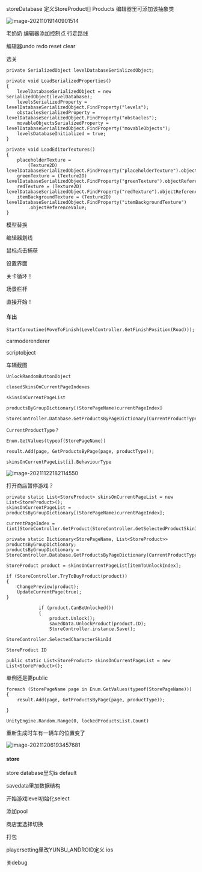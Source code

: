 storeDatabase 定义StoreProduct[] Products 编辑器里可添加该抽象类

![image-20211019140901514](C:\Users\xian\AppData\Roaming\Typora\typora-user-images\image-20211019140901514.png)

老奶奶 编辑器添加控制点 行走路线

编辑器undo redo reset clear

选关

```
private SerializedObject levelDatabaseSerializedObject;
```

```
private void LoadSerializedProperties()
{
    levelDatabaseSerializedObject = new SerializedObject(levelDatabase);
    levelsSerializedProperty = levelDatabaseSerializedObject.FindProperty("levels");
    obstaclesSerializedProperty = levelDatabaseSerializedObject.FindProperty("obstacles");
    movableObjectsSerializedProperty = levelDatabaseSerializedObject.FindProperty("movableObjects");
    levelsDatabaseInitialized = true;
}
```

```
private void LoadEditorTextures()
{
    placeholderTexture =
        (Texture2D) levelDatabaseSerializedObject.FindProperty("placeholderTexture").objectReferenceValue;
    greenTexture = (Texture2D) levelDatabaseSerializedObject.FindProperty("greenTexture").objectReferenceValue;
    redTexture = (Texture2D) levelDatabaseSerializedObject.FindProperty("redTexture").objectReferenceValue;
    itemBackgroundTexture = (Texture2D) levelDatabaseSerializedObject.FindProperty("itemBackgroundTexture")
        .objectReferenceValue;
}
```





模型替换





编辑器划线

鼠标点击捕获

设置界面

关卡循环！

场景栏杆

直接开始！



#### 车出

```
StartCoroutine(MoveToFinish(LevelController.GetFinishPosition(Road)));
```









carmoderenderer

scriptobject

车辆截图





```
UnlockRandomButtonObject
```

```
closedSkinsOnCurrentPageIndexes
```

```
skinsOnCurrentPageList
```

```
productsByGroupDictionary[(StorePageName)currentPageIndex]
```

```
StoreController.Database.GetProductsByPageDictionary(CurrentProductType);
```

```？
CurrentProductType？
```

```
Enum.GetValues(typeof(StorePageName))
```

```
result.Add(page, GetProductsByPage(page, productType));
```



```
skinsOnCurrentPageList[i].BehaviourType
```

![image-20211122182114550](C:\Users\xian\AppData\Roaming\Typora\typora-user-images\image-20211122182114550.png)





打开商店暂停游戏？



```
private static List<StoreProduct> skinsOnCurrentPageList = new List<StoreProduct>();
skinsOnCurrentPageList = productsByGroupDictionary[(StorePageName)currentPageIndex];
```



```
currentPageIndex = (int)StoreController.GetProduct(StoreController.GetSelectedProductSkinID(CurrentProductType)).Page;
```

```
private static Dictionary<StorePageName, List<StoreProduct>> productsByGroupDictionary;
productsByGroupDictionary = StoreController.Database.GetProductsByPageDictionary(CurrentProductType);*3
```





```
StoreProduct product = skinsOnCurrentPageList[itemToUnlockIndex];

if (StoreController.TryToBuyProduct(product))
{
    ChangePreview(product);
    UpdateCurrentPage(true);
}
```





```
            if (product.CanBeUnlocked())
            {
                product.Unlock();
				savedData.UnlockProduct(product.ID);
				StoreController.instance.Save();
```



```
StoreController.SelectedCharacterSkinId
```



```
StoreProduct ID
```







```
public static List<StoreProduct> skinsOnCurrentPageList = new List<StoreProduct>();
```

单例还是要public





```
foreach (StorePageName page in Enum.GetValues(typeof(StorePageName)))
{
    result.Add(page, GetProductsByPage(page, productType));
    
}
```

```
UnityEngine.Random.Range(0, lockedProductsList.Count)
```



重新生成时车有一辆车的位置变了

![image-20211206193457681](C:\Users\xian\AppData\Roaming\Typora\typora-user-images\image-20211206193457681.png)

#### store

store database里勾is default

savedata里加数据结构

开始游戏level初始化select

添加pool

商店里选择切换





打包

playersetting里改YUNBU_ANDROID定义 ios

关debug
